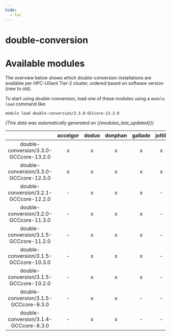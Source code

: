 ```yaml
---
hide:
  - toc
---
```


double-conversion
=================

# Available modules


The overview below shows which double-conversion installations are available per HPC-UGent Tier-2 cluster, ordered based on software version (new to old).

To start using double-conversion, load one of these modules using a `module load` command like:

```shell
module load double-conversion/3.3.0-GCCcore-13.2.0
```

*(This data was automatically generated on {{modules_last_updated}})*  

| |accelgor|doduo|donphan|gallade|joltik|shinx|skitty|
| :---: | :---: | :---: | :---: | :---: | :---: | :---: | :---: |
|double-conversion/3.3.0-GCCcore-13.2.0|x|x|x|x|x|x|x|
|double-conversion/3.3.0-GCCcore-12.3.0|x|x|x|x|x|x|x|
|double-conversion/3.2.1-GCCcore-12.2.0|-|x|x|x|-|-|-|
|double-conversion/3.2.0-GCCcore-11.3.0|-|x|x|x|-|-|-|
|double-conversion/3.1.5-GCCcore-11.2.0|-|x|x|x|-|-|-|
|double-conversion/3.1.5-GCCcore-10.3.0|-|x|x|x|-|-|-|
|double-conversion/3.1.5-GCCcore-10.2.0|-|x|x|x|-|-|-|
|double-conversion/3.1.5-GCCcore-9.3.0|-|x|x|-|-|-|-|
|double-conversion/3.1.4-GCCcore-8.3.0|-|x|x|-|-|-|-|
